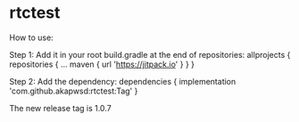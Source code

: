 # rtctest
How to use:

Step 1:
Add it in your root build.gradle at the end of repositories:
allprojects {
		repositories {
			...
			maven { url 'https://jitpack.io' }
		}
	}

Step 2:
Add the dependency:
dependencies {
	        implementation 'com.github.akapwsd:rtctest:Tag'
	}
  
 The new release tag is 1.0.7
